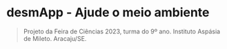 # desmApp - Ajude o meio ambiente
> Projeto da Feira de Ciências 2023, turma do 9º ano. Instituto Aspásia de Mileto. Aracaju/SE.  
